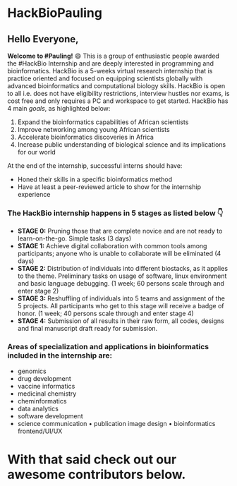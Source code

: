 # HackBioPauling

## Hello Everyone,
**Welcome to #Pauling!** :smile:
This is a group of enthusiastic people awarded the #HackBio Internship and are deeply interested in programming and bioinformatics.
HackBio is a 5-weeks virtual research internship that is practice oriented and focused on equipping scientists globally with advanced bioinformatics and computational biology skills. HackBio is open to all i.e. does not have eligibility restrictions, interview hustles nor exams, is cost free and only requires a PC and workspace to get started.
HackBio has 4 main _goals_, as highlighted below:
1.    Expand the bioinformatics capabilities of African scientists 
2.    Improve networking among young African scientists 
3.    Accelerate bioinformatics discoveries in Africa 
4.    Increase public understanding of biological science and its implications for our world

At the end of the internship, successful interns should have: 
+ Honed their skills in a specific bioinformatics method 
+ Have at least a peer-reviewed article to show for the internship experience

### The HackBio internship happens in 5 stages as listed below :point_down:
+	**STAGE 0:** Pruning those that are complete novice and are not ready to learn-on-the-go. Simple tasks (3 days) 
+	**STAGE 1:** Achieve digital collaboration with common tools among participants; anyone who is unable to collaborate will be eliminated (4 days) 
+	**STAGE 2:** Distribution of individuals into different biostacks, as it applies to the theme. Preliminary tasks on usage of software, linux environment and basic language debugging. (1 week; 60 persons scale through and enter stage 2) 
+	**STAGE 3:** Reshuffling of individuals into 5 teams and assignment of the 5 projects. All participants who get to this stage will receive a badge of honor. (1 week; 40 persons scale through and enter stage 4) 
+	**STAGE 4:** Submission of all results in their raw form, all codes, designs and final manuscript draft ready for submission.
 
### Areas of specialization and applications in bioinformatics included in the internship are:
+	genomics 
+	drug development 
+	vaccine informatics
+	medicinal chemistry 
+	cheminformatics 
+	data analytics 
+	software development 
+	science communication 
•	publication image design 
•	bioinformatics frontend/UI/UX

# With that said check out our awesome contributors below.

